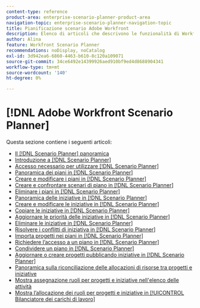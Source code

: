 ```yaml
---
content-type: reference
product-area: enterprise-scenario-planner-product-area
navigation-topic: enterprise-scenario-planner-navigation-topic
title: Pianificazione scenario Adobe Workfront
description: Elenco di articoli che descrivono le funzionalità di Workfront Scenario Planner.
author: Alina
feature: Workfront Scenario Planner
recommendations: noDisplay, noCatalog
exl-id: 3d942ea6-6860-4463-b610-8c120a109071
source-git-commit: 34ce6492e14399926aed910bf9ed4d8688904341
workflow-type: tm+mt
source-wordcount: '140'
ht-degree: 0%

---
```


# [!DNL Adobe Workfront Scenario Planner]

Questa sezione contiene i seguenti articoli:

* [Il [!DNL Scenario Planner] panoramica](../scenario-planner/scenario-planner-overview.md)
* [Introduzione a [!DNL Scenario Planner]](../scenario-planner/get-started-with-scenario-planning.md)
* [Accesso necessario per utilizzare [!DNL Scenario Planner]](../scenario-planner/access-needed-to-use-sp.md)
* [Panoramica dei piani in [!DNL Scenario Planner]](../scenario-planner/plans-overview.md)
* [Creare e modificare i piani in [!DNL Scenario Planner]](../scenario-planner/create-and-edit-plans.md)
* [Creare e confrontare scenari di piano in [!DNL Scenario Planner]](../scenario-planner/create-and-compare-scenarios-for-a-plan.md)
* [Eliminare i piani in [!DNL Scenario Planner]](../scenario-planner/delete-plans.md)
* [Panoramica delle iniziative in [!DNL Scenario Planner]](../scenario-planner/initiatives-overview.md)
* [Creare e modificare le iniziative in [!DNL Scenario Planner]](../scenario-planner/create-and-edit-initiatives.md)
* [Copiare le iniziative in [!DNL Scenario Planner]](../scenario-planner/copy-initiatives.md)
* [Aggiornare le priorità delle iniziative in [!DNL Scenario Planner]](../scenario-planner/prioritize-initiatives.md)
* [Eliminare le iniziative in [!DNL Scenario Planner]](../scenario-planner/delete-initiatives.md)
* [Risolvere i conflitti di iniziativa in [!DNL Scenario Planner]](../scenario-planner/resolve-conflicts-in-sp.md)
* [Importa progetti nei piani in [!DNL Scenario Planner]](../scenario-planner/import-projects-to-plans.md)
* [Richiedere l’accesso a un piano in [!DNL Scenario Planner]](../scenario-planner/request-access-to-plan.md)
* [Condividere un piano in [!DNL Scenario Planner]](../scenario-planner/share-a-plan.md)
* [Aggiornare o creare progetti pubblicando iniziative in [!DNL Scenario Planner]](../scenario-planner/publish-scenarios-update-projects.md)
* [Panoramica sulla riconciliazione delle allocazioni di risorse tra progetti e iniziative](../scenario-planner/overview-reconcile-allocations-between-projects-initiatives.md)
* [Mostra assegnazione ruoli per progetti e iniziative nell&#39;elenco delle attività](../scenario-planner/show-role-allocation-task-list-nwe.md)
* [Mostra l’allocazione dei ruoli per progetti e iniziative in [!UICONTROL Bilanciatore dei carichi di lavoro]](../scenario-planner/show-role-allocation-workload-balancer.md)

 
